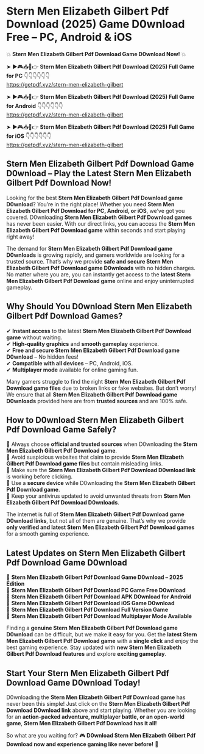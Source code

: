 # Stern Men Elizabeth Gilbert Pdf Download (2025) Game D0wnload Free – PC, Android & iOS

💥 **Stern Men Elizabeth Gilbert Pdf Download Game D0wnload Now!** 💥  

➤ ►🎮📥📱👉 **Stern Men Elizabeth Gilbert Pdf Download (2025) Full Game for PC** 👇👇👇👇👇👇  
https://getpdf.xyz/stern-men-elizabeth-gilbert  

➤ ►🎮📥📱👉 **Stern Men Elizabeth Gilbert Pdf Download (2025) Full Game for Android** 👇👇👇👇👇👇  
https://getpdf.xyz/stern-men-elizabeth-gilbert  

➤ ►🎮📥📱👉 **Stern Men Elizabeth Gilbert Pdf Download (2025) Full Game for iOS** 👇👇👇👇👇👇  
https://getpdf.xyz/stern-men-elizabeth-gilbert  

## Stern Men Elizabeth Gilbert Pdf Download Game D0wnload – Play the Latest Stern Men Elizabeth Gilbert Pdf Download Now!

Looking for the best **Stern Men Elizabeth Gilbert Pdf Download game D0wnload**? You’re in the right place! Whether you need **Stern Men Elizabeth Gilbert Pdf Download for PC, Android, or iOS**, we’ve got you covered. D0wnloading **Stern Men Elizabeth Gilbert Pdf Download games** has never been easier. With our direct links, you can access the **Stern Men Elizabeth Gilbert Pdf Download game** within seconds and start playing right away!  

The demand for **Stern Men Elizabeth Gilbert Pdf Download game D0wnloads** is growing rapidly, and gamers worldwide are looking for a trusted source. That’s why we provide **safe and secure Stern Men Elizabeth Gilbert Pdf Download game D0wnloads** with no hidden charges. No matter where you are, you can instantly get access to the **latest Stern Men Elizabeth Gilbert Pdf Download game** online and enjoy uninterrupted gameplay.  

## **Why Should You D0wnload Stern Men Elizabeth Gilbert Pdf Download Games?**  

✔ **Instant access** to the latest **Stern Men Elizabeth Gilbert Pdf Download game** without waiting.  
✔ **High-quality graphics** and **smooth gameplay** experience.  
✔ **Free and secure Stern Men Elizabeth Gilbert Pdf Download game D0wnload** – No hidden fees!  
✔ **Compatible with all devices** – PC, Android, iOS.  
✔ **Multiplayer mode** available for online gaming fun.  

Many gamers struggle to find the right **Stern Men Elizabeth Gilbert Pdf Download game files** due to broken links or fake websites. But don’t worry! We ensure that all **Stern Men Elizabeth Gilbert Pdf Download game D0wnloads** provided here are from **trusted sources** and are 100% safe.  

## **How to D0wnload Stern Men Elizabeth Gilbert Pdf Download Game Safely?**  

📌 Always choose **official and trusted sources** when D0wnloading the **Stern Men Elizabeth Gilbert Pdf Download game**.  
📌 Avoid suspicious websites that claim to provide **Stern Men Elizabeth Gilbert Pdf Download game files** but contain misleading links.  
📌 Make sure the **Stern Men Elizabeth Gilbert Pdf Download D0wnload link** is working before clicking.  
📌 Use a **secure device** while D0wnloading the **Stern Men Elizabeth Gilbert Pdf Download game**.  
📌 Keep your antivirus updated to avoid unwanted threats from **Stern Men Elizabeth Gilbert Pdf Download D0wnloads**.  

The internet is full of **Stern Men Elizabeth Gilbert Pdf Download game D0wnload links**, but not all of them are genuine. That’s why we provide **only verified and latest Stern Men Elizabeth Gilbert Pdf Download games** for a smooth gaming experience.  

## **Latest Updates on Stern Men Elizabeth Gilbert Pdf Download Game D0wnload**  

🔹 **Stern Men Elizabeth Gilbert Pdf Download Game D0wnload – 2025 Edition**  
🔹 **Stern Men Elizabeth Gilbert Pdf Download PC Game Free D0wnload**  
🔹 **Stern Men Elizabeth Gilbert Pdf Download APK D0wnload for Android**  
🔹 **Stern Men Elizabeth Gilbert Pdf Download iOS Game D0wnload**  
🔹 **Stern Men Elizabeth Gilbert Pdf Download Full Version Game**  
🔹 **Stern Men Elizabeth Gilbert Pdf Download Multiplayer Mode Available**  

Finding a **genuine Stern Men Elizabeth Gilbert Pdf Download game D0wnload** can be difficult, but we make it easy for you. Get the **latest Stern Men Elizabeth Gilbert Pdf Download game** with a **single click** and enjoy the best gaming experience. Stay updated with **new Stern Men Elizabeth Gilbert Pdf Download features** and explore **exciting gameplay**.  

## **Start Your Stern Men Elizabeth Gilbert Pdf Download Game D0wnload Today!**  

D0wnloading the **Stern Men Elizabeth Gilbert Pdf Download game** has never been this simple! Just click on the **Stern Men Elizabeth Gilbert Pdf Download D0wnload link** above and start playing. Whether you are looking for an **action-packed adventure, multiplayer battle, or an open-world game**, **Stern Men Elizabeth Gilbert Pdf Download has it all!**  

So what are you waiting for? 🎮 **D0wnload Stern Men Elizabeth Gilbert Pdf Download now and experience gaming like never before!** 🚀  
